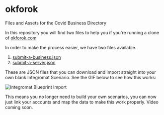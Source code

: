 # okforok
Files and Assets for the Covid Business Directory

In this repository you will find two files to help you if you're running a clone of [okforok.com](https://okforok.com)

In order to make the process easier, we have two files available. 

1. [submit-a-business.json](https://github.com/rileyrichter/okforok/blob/master/submit-a-business.json)
2. [submit-a-server.json](https://github.com/rileyrichter/okforok/blob/master/submit-a-server.json)

These are JSON files that you can download and import straight into your own blank Integromat Scenario. See the GIF below to see how this works:

<img src="https://p-zmfjbkd.t2.n0.cdn.getcloudapp.com/items/xQug5gPm/Screen%20Recording%202020-03-28%20at%2010.53%20PM.gif"
     alt="Integromat Blueprint Import" />
     
 This means you no longer need to build your own scenarios, you can now just link your accounts and map the data to make this work properly. Video coming soon.     
